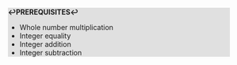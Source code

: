 <div style="margin:2em; background-color: #e0e0e0;">

<strong>↩PREREQUISITES↩</strong>

 * Whole number multiplication
 * Integer equality
 * Integer addition
 * Integer subtraction

</div>


